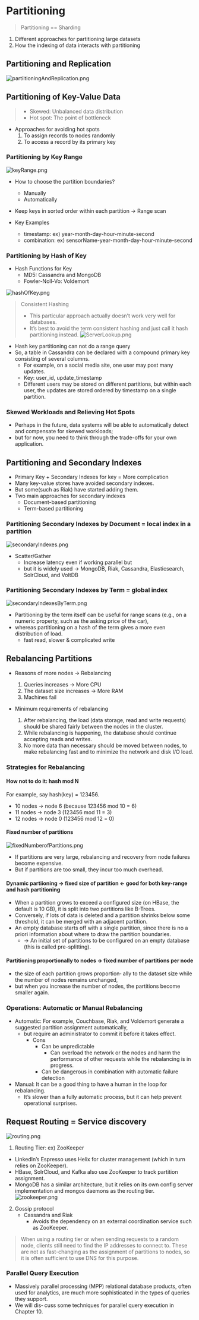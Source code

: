 # Partitioning
> Partitioning == Sharding

1. Different approaches for partitioning large datasets
2. How the indexing of data interacts with partitioning

## Partitioning and Replication
![partiitioningAndReplication.png](partiitioningAndReplication.png)

## Partitioning of Key-Value Data
> - Skewed: Unbalanced data distribution
> - Hot spot: The point of bottleneck

- Approaches for avoiding hot spots
    1. To assign records to nodes randomly
    2. To access a record by its primary key

### Partitioning by Key Range
![keyRange.png](keyRange.png)
- How to choose the partition boundaries?
  - Manually
  - Automatically

- Keep keys in sorted order within each partition -> Range scan
- Key Examples
  - timestamp: ex) year-month-day-hour-minute-second
  - combination: ex) sensorName-year-month-day-hour-minute-second

### Partitioning by Hash of Key
- Hash Functions for Key
  - MD5: Cassandra and MongoDB
  - Fowler-Noll-Vo: Voldemort

![hashOfKey.png](hashOfKey.png)

> Consistent Hashing
> - This particular approach actually doesn’t work very well for databases.
> - It’s best to avoid the term consistent hashing and just call it hash partitioning instead.
> ![ServerLookup.png](ServerLookup.png)

- Hash key partitioning can not do a range query
- So, a table in Cassandra can be declared with a compound primary key consisting of several columns.
  - For example, on a social media site, one user may post many updates. 
  - Key: user_id, update_timestamp
  - Different users may be stored on different partitions, but within each user, the updates are stored ordered by timestamp on a single partition.

### Skewed Workloads and Relieving Hot Spots
- Perhaps in the future, data systems will be able to automatically detect and compensate for skewed workloads; 
- but for now, you need to think through the trade-offs for your own application.

## Partitioning and Secondary Indexes
- Primary Key + Secondary Indexes for key = More complication
- Many key-value stores have avoided secondary indexes.
- But some(such as Riak) have started adding them.
- Two main approaches for secondary indexes
  - Document-based partitioning
  - Term-based partitioning

### Partitioning Secondary Indexes by Document = local index in a partition
![secondaryIndexes.png](secondaryIndexesByDoc.png)
- Scatter/Gather
  - Increase latency even if working parallel but
  - but it is widely used -> MongoDB, Riak, Cassandra, Elasticsearch, SolrCloud, and VoltDB

### Partitioning Secondary Indexes by Term = global index
![secondaryIndexesByTerm.png](secondaryIndexesByTerm.png)
- Partitioning by the term itself can be useful for range scans (e.g., on a numeric property, such as the asking price of the car), 
- whereas partitioning on a hash of the term gives a more even distribution of load.
  - fast read, slower & complicated write

## Rebalancing Partitions
- Reasons of more nodes -> Rebalancing
  1. Queries increases -> More CPU
  2. The dataset size increases -> More RAM
  3. Machines fail

- Minimum requirements of rebalancing
  1. After rebalancing, the load (data storage, read and write requests) should be shared fairly between the nodes in the cluster.
  2. While rebalancing is happening, the database should continue accepting reads and writes.
  3. No more data than necessary should be moved between nodes, to make rebalancing fast and to minimize the network and disk I/O load.

### Strategies for Rebalancing
#### How not to do it: hash mod N
For example, say hash(key) = 123456. 
- 10 nodes -> node 6 (because 123456 mod 10 = 6) 
- 11 nodes -> node 3 (123456 mod 11 = 3)
- 12 nodes -> node 0 (123456 mod 12 = 0)

#### Fixed number of partitions
![fixedNumberofPartitions.png](fixedNumberofPartitions.png)
- If partitions are very large, rebalancing and recovery from node failures become expensive. 
- But if partitions are too small, they incur too much overhead.

#### Dynamic partiioning -> fixed size of partition <- good for both key-range and hash partitioning
- When a partition grows to exceed a configured size (on HBase, the default is 10 GB), it is split into two partitions like B-Trees. 
- Conversely, if lots of data is deleted and a partition shrinks below some threshold, it can be merged with an adjacent partition.
- An empty database starts off with a single partition, since there is no a priori information about where to draw the partition boundaries.
  - -> An initial set of partitions to be configured on an empty database (this is called pre-splitting).

#### Partitioning proportionally to nodes -> fixed number of partitions per node
- the size of each partition grows proportion‐ ally to the dataset size while the number of nodes remains unchanged, 
- but when you increase the number of nodes, the partitions become smaller again.

### Operations: Automatic or Manual Rebalancing
- Automatic: For example, Couchbase, Riak, and Voldemort generate a suggested partition assignment automatically, 
  - but require an administrator to commit it before it takes effect.
    - Cons
      - Can be unpredictable
        - Can overload the network or the nodes and harm the performance of other requests while the rebalancing is in progress.
      - Can be dangerous in combination with automatic failure detection
- Manual: It can be a good thing to have a human in the loop for rebalancing. 
  - It’s slower than a fully automatic process, but it can help prevent operational surprises.

## Request Routing = Service discovery
![routing.png](routing.png)
1. Routing Tier: ex) ZooKeeper
  - LinkedIn’s Espresso uses Helix for cluster management (which in turn relies on ZooKeeper). 
  - HBase, SolrCloud, and Kafka also use ZooKeeper to track partition assignment. 
  - MongoDB has a similar architecture, but it relies on its own config server implementation and mongos daemons as the routing tier.
![zookeeper.png](zookeeper.png)
2. Gossip protocol
   - Cassandra and Riak
     - Avoids the dependency on an external coordination service such as ZooKeeper.

> When using a routing tier or when sending requests to a random node, clients still need to find the IP addresses to connect to. These are not as fast-changing as the assignment of partitions to nodes, so it is often sufficient to use DNS for this purpose.

### Parallel Query Execution
- Massively parallel processing (MPP) relational database products, often used for analytics, are much more sophisticated in the types of queries they support. 
- We will dis‐ cuss some techniques for parallel query execution in Chapter 10.